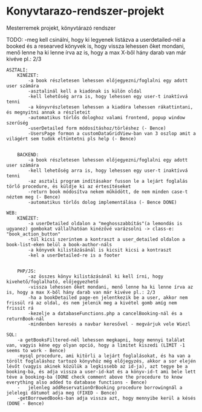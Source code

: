 # Konyvtarazo-rendszer-projekt
Mesterremek projekt, könyvtárazó rendszer


TODO:
-meg kell csinálni, hogy ki legyenek listázva a userdetailed-nél a booked és a researved könyvek is, hogy vissza lehessen őket mondani, menő lenne ha ki lenne írva az is, hogy a max X-ből hány darab van már kivéve pl.: 2/3

    ASZTALI:
        KINÉZET:
            -a book részletesen lehessen előjegyezni/foglalni egy adott user számára
            -asztalinál kell a kiadónak is külön oldal
            -kell lehetőség arra is, hogy lehessen egy user-t inaktívvá tenni
            -a könyvrészletesen lehessen a kiadóra lehessen rákattintani, és megnyitni annak a részleteit
            -automatikus törlős dologhoz valami frontend, popup window szerűség
            -userDetailed form módosításhoz/törléshez (- Bence)
            -UsersPage formon a customDataGridView-ban van 3 oszlop amit a világért sem tudok eltüntetni pls help (- Bence)


        BACKEND:
            -a book részletesen lehessen előjegyezni/foglalni egy adott user számára
            -kell lehetőség arra is, hogy lehessen egy user-t inaktívvá tenni
            -az asztali program indításakor fusson le a lejárt foglalás törlő procedure, és küldje ki az értesítéseket
            -return book módosítva nekem működött, de nem minden case-t néztem meg (- Bence)
            -automatikus törlős dolog implementálása (- Bence DONE)

    WEB:
        KINÉZET:
            -a userDetailed oldalon a "meghosszabbítás"(a lemondás is ugyanez) gombokat vállalhatóan kinézővé varázsolni -> class-e: "book_action_button"
            -túl kicsi szerintem a kontraszt a user_detailed oldalon a book-list-eken belül a book-author-náls
            -a könyvek kilistázásánál is kicsit kicsi a kontraszt
            -kel a userDetailed-re is a footer 
            

        PHP/JS:
            -az összes könyv kilistázásánál ki kell írni, hogy kivehető/foglalható, előjegyezhető
            -vissza lehessen őket mondani, menő lenne ha ki lenne írva az is, hogy a max X-ből hány darab van már kivéve pl.: 2/3
            -ha a bookDetailed page-en jelentkezik be a user, akkor nem frissül rá az oldal, és nem jelenik meg a kivétel gomb amíg nem frissít rá
            -kezelje a databaseFunctions.php a cancelBooking-nál és a returnBook-nál 
            -mindenben keresés a navbar keresővel - megvárjuk vele Wiezl

    SQL:
        -a getBooksFiltered-nél lehessen megkapni, hogy mennyi találat van, vagyis kéne egy olyan opció, hogy a limitet kiszedi (LIMIT -1 seems to work - Bence)
        -mysql procedure, ami kitörli a lejárt foglalásokat, és ha van a törölt foglaláshoz tartozó könyvhöz még előjegyzés, akkor a sor elején lévőt (vagyis akinek közülük a legkissebb az id-ja), azt tegye be a booking-ba, és adja vissza a user-id-kat és a könyv-id-t ami bele lett téve a booking-ba (DONE check comment above the procedure to know everything also added to database functions - Bence)
        -   jelenleg addReservationOrBooking procedure borrowingnál a jelelegi dátumot adja meg (FIXED - Bence)
        -getBorrowedBooks-ban adja vissza azt, hogy mennyibe kerül a késés (DONE - Bence)
